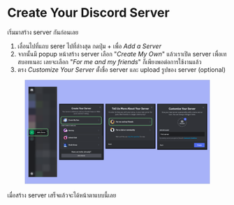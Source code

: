 # Create Your Discord Server

เริ่มมาสร้าง server กันก่อนเลย

1. เลื่อนไปที่แถบ serer ไปที่ล่างสุด กดปุ่ม + เพื่อ _Add a Server_
2. จากนั้นมี popup หน้าสร้าง server เลือก "_Create My Own_" แล้วเราเปิด server เพื่อเทสบอทเนอะ เลยจะเลือก "_For me and my friends_" ก็เพียงพอต่อการใช้งานแล้ว
3. ตรง _Customize Your Server_ ตั้งชื่อ server และ upload รูปของ server (optional)

<figure><img src="../../.gitbook/assets/Screenshot 2567-12-12 at 19.10.46.png" alt=""><figcaption></figcaption></figure>

เมื่อสร้าง server เสร็จแล้วจะได้หน้าตาแบบนี้เลย

<figure><img src="https://lh7-rt.googleusercontent.com/slidesz/AGV_vUdPJZ3Z-spO6PQrBC3wrwT-T-uHUFMY1zx98efNLTDiy6wHqCFAe1_g5SPmBdWAuqIhtfKwTjaSdgdgOSDnyPPS-Bw491FDOKRrjhCFKLbRSKK4G-nH5QFWDRDqIwTt-Bcc3GK0qA=s2048?key=zouhIV8Fq_fCPxgqccmT5w" alt=""><figcaption></figcaption></figure>
